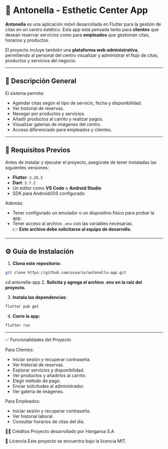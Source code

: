 # 📱 Antonella - Esthetic Center App

**Antonella** es una aplicación móvil desarrollada en Flutter para la gestión de citas en un centro estético. Esta app está pensada tanto para **clientes** que desean reservar servicios como para **empleados** que gestionan citas, horarios y productos.

El proyecto incluye también una **plataforma web administrativa**, permitiendo al personal del centro visualizar y administrar el flujo de citas, productos y servicios del negocio.

---

## 🧾 Descripción General

El sistema permite:

- Agendar citas según el tipo de servicio, fecha y disponibilidad.
- Ver historial de reservas.
- Navegar por productos y servicios.
- Añadir productos al carrito y realizar pagos.
- Visualizar galerías de imágenes del centro.
- Acceso diferenciado para empleados y clientes.

---

## 📌 Requisitos Previos

Antes de instalar y ejecutar el proyecto, asegúrate de tener instaladas las siguientes versiones:

- **Flutter**: `3.29.3`
- **Dart**: `3.7.2`
- Un editor como **VS Code** o **Android Studio**
- SDK para Android/iOS configurado

Además:

- Tener configurado un emulador o un dispositivo físico para probar la app.
- Tener acceso al archivo `.env` con las variables necesarias.  
  👉 **Este archivo debe solicitarse al equipo de desarrollo.**

---

## ⚙️ Guía de Instalación

1. **Clona este repositorio:**

```bash
git clone https://github.com/usuario/antonella-app.git
```
cd antonella-app
2. **Solicita y agrega el archivo .env en la raíz del proyecto.**

3. **Instala las dependencias:**
```bash
flutter pub get
```
4. **Corre la app:**
```bash
flutter run
```

---

✅ Funcionalidades del Proyecto

Para Clientes:
- Iniciar sesión y recuperar contraseña.
- Ver historial de reservas.
- Explorar servicios y disponibilidad.
- Ver productos y añadirlos al carrito.
- Elegir método de pago.
- Enviar solicitudes al administrador.
- Ver galería de imágenes.

Para Empleados:
- Iniciar sesión y recuperar contraseña.
- Ver historial laboral.
- Consultar horarios de citas del día.

🧑‍💻 Créditos
Proyecto desarrollado por Hangaroa S.A

📝 Licencia
Este proyecto se encuentra bajo la licencia MIT.
